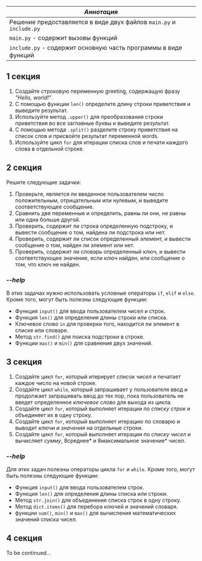 <div align=center>

  |*Аннотация*|
  |---|
  |Решение предоставляется в виде двух файлов `main.py` и `include.py`|
  |`main.py` - содержит вызовы функций|
  |`include.py` - содержит основную часть программы в виде функций|
  
<div align=left>
  
## 1 секция
1. Создайте строковую переменную greeting, содержащую фразу *"Hello, world!"*.
2. С помощью функции `len()` определите длину строки приветствия и выведите результат.
3. Используйте метод `.upper()` для преобразования строки приветствия во все заглавные буквы и выведите результат.
4. С помощью метода `.split()` разделите строку приветствия на список слов и присвойте результат переменной words.
5. Используйте цикл `for` для итерации списка слов и печати каждого слова в отдельной строке.

## 2 секция
Решите следующие задачки:
1. Проверьте, является ли введенное пользователем число положительным, отрицательным или нулевым, и выведите соответствующее сообщение.
2. Сравнить две переменные и определить, равны ли они, не равны или одна больше другой.
3. Проверить, содержит ли строка определенную подстроку, и вывести сообщение о том, найдена ли подстрока или нет.
4. Проверить, содержит ли список определенный элемент, и вывести сообщение о том, найден ли элемент или нет.
5. Проверить, содержит ли словарь определенный ключ, и вывести соответствующее значение, если ключ найден, или сообщение о том, что ключ не найден.
### *--help*
В этих задачах нужно использовать условные операторы `if`, `elif` и `else`. Кроме того, могут быть полезны следующие функции:

- Функция `input()` для ввода пользователем чисел и строк. <br/>
- Функция `len()` для определения длины строки или списка. <br/>
- Ключевое слово `in` для проверки того, находится ли элемент в списке или словаре. <br/>
- Метод `str.find()` для поиска подстроки в строке. <br/>
- Функции `max()` и `min()` для сравнения двух значений.

## 3 секция
  
1. Создайте цикл `for`, который итерирует *список чисел* и печатает каждое число на новой строке.
2. Создайте цикл `while`, который запрашивает у пользователя ввод и продолжает запрашивать ввод до тех пор, пока пользователь не введет определенное *ключевое слово* для выхода из цикла.
3. Создайте цикл `for`, который выполняет итерации по *списку строк* и объединяет их в одну строку.
4. Создайте цикл `for`, который выполняет итерацию по словарю и выводит *ключи и значения* на отдельные строки.
5. Создайте цикл `for`, который выполняет итерации по *списку чисел* и вычисляет *сумму*, 8среднее* и 8максимальное значение* чисел.
### *--help*
Для этих задач полезны операторы цикла `for` и `while`. Кроме того, могут быть полезны следующие функции:

- Функция `input()` для ввода пользователем строк.<br/>
- Функция `len()` для определения длины списка или строки.<br/>
- Метод `str.join()` для объединения списка строк в одну строку.<br/>
- Метод `dict.items()` для перебора ключей и значений словаря.<br/>
- функции `sum()`, `min()` и `max()` для вычисления математических значений списка чисел.
  
## 4 секция
  
To be continued...
